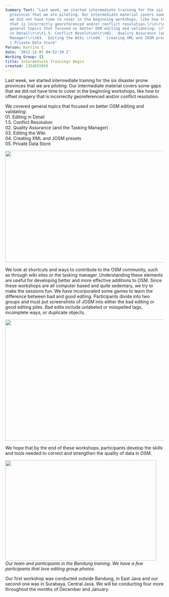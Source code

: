 ```yaml
---
Summary Text: "Last week, we started intermediate training for the six disaster prone
  provinces that we are piloting. Our intermediate material covers some gaps that
  we did not have time to cover in the beginning workshops, like how to offset imagery
  that is incorrectly georeferenced and/or conflict resolution.\r\n\r\nWe covered
  general topics that focused on better OSM editing and validating: \r\n01.  Editing
  in Detail\r\n\t1.5. Conflict Resolution\r\n02.  Quality Assurance (and the Tasking
  Manager)\r\n03.  Editing the Wiki \r\n04.  Creating XML and JOSM presets\r\n05.
  \ Private Data Store"
Person: Katrina E.
date: '2012-12-07 04:52:39 Z'
Working Group: []
title: Intermediate Trainings Begin
created: 1354855959
---
```

<p>Last week, we started intermediate training for the six disaster prone provinces that we are piloting. Our intermediate material covers some gaps that we did not have time to cover in the beginning workshops, like how to offset imagery that is incorrectly georeferenced and/or conflict resolution.</p><p>We covered general topics that focused on better OSM editing and validating:<br>01. Editing in Detail <br>1.5. Conflict Resolution <br>02. Quality Assurance (and the Tasking Manager) <br>03. Editing the Wiki <br>04. Creating XML and JOSM presets <br>05. Private Data Store</p><p><!--break--></p><p><img src="/sites/default/files/Selection_021_0.png" alt="" width="780" height="355"></p><p>We look at shortcuts and ways to contribute to the OSM community, such as through wiki sites or the tasking manager. Understanding these elements are useful for developing better and more effective additions to OSM. Since these workshops are all computer based and quite sedentary, we try to make the sessions fun. We have incorporated some games to learn the difference between bad and good editing. Participants divide into two groups and must put screenshots of JOSM into either the bad editing or good editing piles. Bad edits include unlabeled or misspelled tags, incomplete ways, or duplicate objects.</p><p><img src="/sites/default/files/Selection_022_0.png" alt="" width="780" height="385"></p><p>We hope that by the end of these workshops, participants develop the skills and tools needed to correct and strengthen the quality of data in OSM.</p><p><em><img class="image-large" src="/sites/default/files/styles/large/public/inter_0.jpg?itok=jHnyvtEF" alt="" width="480" height="319"><br>Our team and participants in the Bandung training. We have a few participants that love editing group photos. </em></p><p>Our first workshop was conducted outside Bandung, in East Java and our second one was in Surabaya, Central Java. We will be conducting four more throughout the months of December and January.</p>
